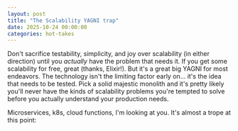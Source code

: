 ```yaml
---
layout: post
title: "The Scalability YAGNI trap"
date: 2025-10-24 00:00:00
categories: hot-takes
---
```


Don't sacrifice testability, simplicity, and joy over scalability (in either direction) until you _actually_ have the problem that needs it. If you get some scalability for free, great (thanks, Elixir!). But it's a great big YAGNI for most endeavors. The technology isn't the limiting factor early on... it's the idea that needs to be tested. Pick a solid majestic monolith and it's pretty likely you'll never have the kinds of scalability problems you're tempted to solve before you actually understand your production needs.

Microservices, k8s, cloud functions, I'm looking at you. It's almost a trope at this point: [](https://x.com/yatish_me/status/1977521025983324491)
